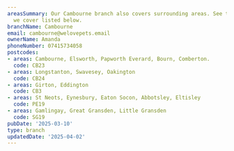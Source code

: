 ```yaml
---
areasSummary: Our Cambourne branch also covers surrounding areas. See the locations
  we cover listed below.
branchName: Cambourne
email: cambourne@welovepets.email
ownerName: Amanda
phoneNumber: 07415734058
postcodes:
- areas: Cambourne, Elsworth, Papworth Everard, Bourn, Comberton.
  code: CB23
- areas: Longstanton, Swavesey, Oakington
  code: CB24
- areas: Girton, Eddington
  code: CB3
- areas: St Neots, Eynesbury, Eaton Socon, Abbotsley, Eltisley
  code: PE19
- areas: Gamlingay, Great Gransden, Little Gransden
  code: SG19
pubDate: '2025-03-10'
type: branch
updatedDate: '2025-04-02'
---
```




